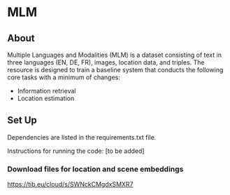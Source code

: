 # MLM

## About

Multiple Languages and Modalities (MLM) is a dataset consisting of text in three languages (EN, DE, FR), images, location data, and triples. 
The resource is designed to train a baseline system that conducts the following core tasks with a minimum of changes:
- Information retrieval
- Location estimation

## Set Up
Dependencies are listed in the requirements.txt file.

Instructions for running the code:
[to be added]

### Download files for location and scene embeddings

https://tib.eu/cloud/s/SWNckCMgdxSMXR7
